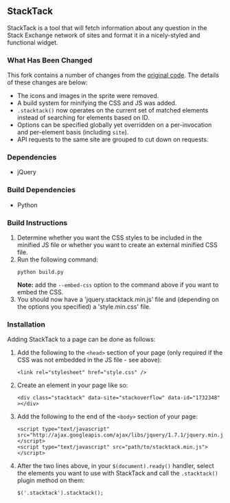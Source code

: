 <h2>StackTack</h2>
<p>StackTack is a tool that will fetch information about any question in the Stack Exchange network of sites and format it in a nicely-styled and functional widget.</p>

<h3>What Has Been Changed</h3>
<p>This fork contains a number of changes from the <a href="https://bitbucket.org/zamtools/stacktack">original code</a>. The details of these changes are below:</p>
<ul>
  <li>The icons and images in the sprite were removed.</li>
  <li>A build system for minifying the CSS and JS was added.</li>
  <li><code>.stacktack()</code> now operates on the current set of matched elements instead of searching for elements based on ID.</li>
  <li>Options can be specified globally yet overridden on a per-invocation and per-element basis (including <code>site</code>).</li>
  <li>API requests to the same site are grouped to cut down on requests.</li>
</ul>

<h3>Dependencies</h3>
<ul>
  <li>jQuery</li>
</ul>

<h3>Build Dependencies</h3>
<ul>
  <li>Python</li>
</ul>

<h3>Build Instructions</h3>
<ol>
  <li>Determine whether you want the CSS styles to be included in the minified JS file or whether you want to create an external minified CSS file.</li>
  <li>
    Run the following command:
    <pre><code>python build.py</code></pre>
    <b>Note:</b> add the <code>--embed-css</code> option to the command above if you want to embed the CSS.
  </li>
  <li>You should now have a 'jquery.stacktack.min.js' file and (depending on the options you specified) a 'style.min.css' file.</li>
</ol>

<h3>Installation</h3>
<p>Adding StackTack to a page can be done as follows:</p>
<ol>
  <li>
    Add the following to the <code>&lt;head&gt;</code> section of your page (only required if the CSS was not embedded in the JS file - see above):
    <pre><code>&lt;link rel="stylesheet" href="style.css" /&gt;</code></pre>
  </li>
  <li>
    Create an element in your page like so:
    <pre><code>&lt;div class="stacktack" data-site="stackoverflow" data-id="1732348" &gt;&lt;/div&gt;</code></pre>
  </li>
  <li>
    Add the following to the end of the <code>&lt;body&gt;</code> section of your page:
    <pre><code>&lt;script type="text/javascript" src="http://ajax.googleapis.com/ajax/libs/jquery/1.7.1/jquery.min.js"&gt;&lt;/script&gt;
&lt;script type="text/javascript" src="path/to/stacktack.min.js"&gt;&lt;/script&gt;</code></pre>
  </li>
  <li>
    After the two lines above, in your <code>$(document).ready()</code> handler, select the elements you want to use with StackTack and call the <code>.stacktack()</code> plugin method on them:
    <pre><code>$('.stacktack').stacktack();</code></pre>
  </li>
</ol>